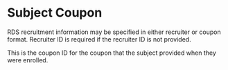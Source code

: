 # Subject Coupon

RDS recruitment information may be specified in either recruiter or coupon format.
Recruiter ID is required if the recruiter ID is not provided.

This is the coupon ID for the coupon that the subject provided when they were
enrolled.
